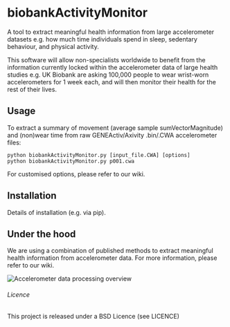 biobankActivityMonitor
======================

A tool to extract meaningful health information from large accelerometer datasets e.g. how much time individuals spend in sleep, sedentary behaviour, and physical activity.

This software will allow non-specialists worldwide to benefit from the information currently locked within the accelerometer data of large health studies e.g. UK Biobank are asking 100,000 people to wear wrist-worn accelerometers for 1 week each, and will then monitor their health for the rest of their lives.


<h2>Usage</h2>
To extract a summary of movement (average sample sumVectorMagnitude) and (non)wear time from raw GENEActiv/Axivity .bin/.CWA accelerometer files:

```
python biobankActivityMonitor.py [input_file.CWA] [options]
python biobankActivityMonitor.py p001.cwa
```

For customised options, please refer to our wiki.


<h2>Installation</h2>
Details of installation (e.g. via pip).


<h2>Under the hood</h2>
We are using a combination of published methods to extract meaningful health information from accelerometer data. For more information, please refer to our wiki.

![Accelerometer data processing overview]()


<h6>Licence</h6>
This project is released under a BSD Licence (see LICENCE)
